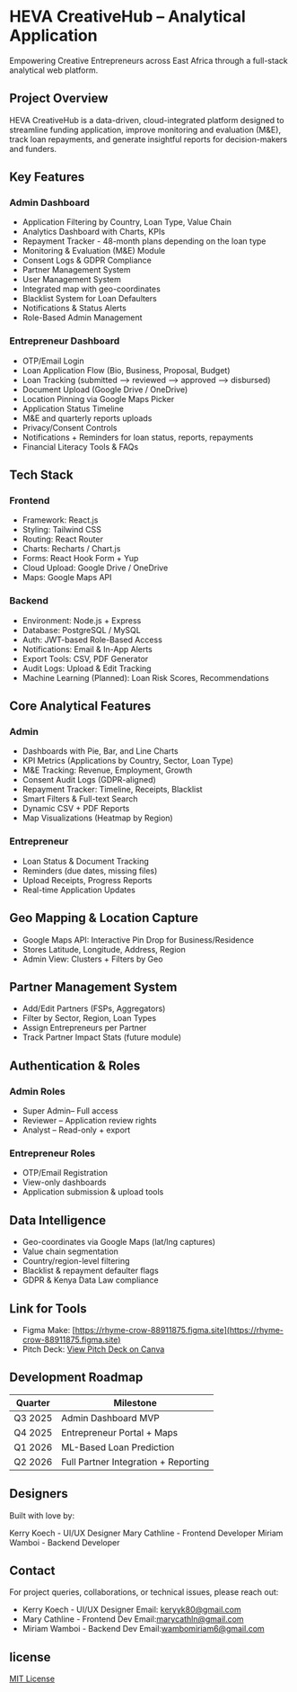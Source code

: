# HEVA CreativeHub – Analytical Application

Empowering Creative Entrepreneurs across East Africa through a full-stack analytical web platform.

## Project Overview

HEVA CreativeHub is a data-driven, cloud-integrated platform designed to streamline funding application,
improve monitoring and evaluation (M&E), track loan repayments, and generate insightful reports for
decision-makers and funders.

## Key Features

### Admin Dashboard

- Application Filtering by Country, Loan Type, Value Chain
- Analytics Dashboard with Charts, KPIs
- Repayment Tracker - 48-month plans depending on the loan type
- Monitoring & Evaluation (M&E) Module
- Consent Logs & GDPR Compliance
- Partner Management System
- User Management System
- Integrated map with geo-coordinates
- Blacklist System for Loan Defaulters
- Notifications & Status Alerts
- Role-Based Admin Management

### Entrepreneur Dashboard

- OTP/Email Login
- Loan Application Flow (Bio, Business, Proposal, Budget)
- Loan Tracking (submitted --> reviewed --> approved --> disbursed)
- Document Upload (Google Drive / OneDrive)
- Location Pinning via Google Maps Picker
- Application Status Timeline
- M&E and quarterly reports uploads
- Privacy/Consent Controls
- Notifications + Reminders for loan status, reports, repayments
- Financial Literacy Tools & FAQs

## Tech Stack

### Frontend

- Framework: React.js
- Styling: Tailwind CSS
- Routing: React Router
- Charts: Recharts / Chart.js
- Forms: React Hook Form + Yup
- Cloud Upload: Google Drive / OneDrive
- Maps: Google Maps API

### Backend

- Environment: Node.js + Express
- Database: PostgreSQL / MySQL
- Auth: JWT-based Role-Based Access
- Notifications: Email & In-App Alerts
- Export Tools: CSV, PDF Generator
- Audit Logs: Upload & Edit Tracking
- Machine Learning (Planned): Loan Risk Scores, Recommendations

## Core Analytical Features

### Admin

- Dashboards with Pie, Bar, and Line Charts
- KPI Metrics (Applications by Country, Sector, Loan Type)
- M&E Tracking: Revenue, Employment, Growth
- Consent Audit Logs (GDPR-aligned)
- Repayment Tracker: Timeline, Receipts, Blacklist
- Smart Filters & Full-text Search
- Dynamic CSV + PDF Reports
- Map Visualizations (Heatmap by Region)

### Entrepreneur

- Loan Status & Document Tracking
- Reminders (due dates, missing files)
- Upload Receipts, Progress Reports
- Real-time Application Updates

## Geo Mapping & Location Capture

- Google Maps API: Interactive Pin Drop for Business/Residence
- Stores Latitude, Longitude, Address, Region
- Admin View: Clusters + Filters by Geo

## Partner Management System

- Add/Edit Partners (FSPs, Aggregators)
- Filter by Sector, Region, Loan Types
- Assign Entrepreneurs per Partner
- Track Partner Impact Stats (future module)

## Authentication & Roles

### Admin Roles

- Super Admin– Full access
- Reviewer – Application review rights
- Analyst – Read-only + export

### Entrepreneur Roles

- OTP/Email Registration
- View-only dashboards
- Application submission & upload tools

## Data Intelligence

- Geo-coordinates via Google Maps (lat/lng captures)
- Value chain segmentation
- Country/region-level filtering
- Blacklist & repayment defaulter flags
- GDPR & Kenya Data Law compliance

## Link for Tools

- Figma Make: [https://rhyme-crow-88911875.figma.site](https://rhyme-crow-88911875.figma.site)
- Pitch Deck: [View Pitch Deck on Canva](https://www.canva.com/design/DAGusOZfSjM/QrX_EXZIK5MW_jki2kqgBA/edit?utm_content=DAGusOZfSjM&utm_campaign=designshare&utm_medium=link2&utm_sources=sharebutton)

## Development Roadmap

| Quarter | Milestone |
|--------|-----------|
| Q3 2025 | Admin Dashboard MVP |
| Q4 2025 | Entrepreneur Portal + Maps |
| Q1 2026 | ML-Based Loan Prediction |
| Q2 2026 | Full Partner Integration + Reporting |

## Designers

 Built with love by:

Kerry Koech - UI/UX Designer
Mary Cathline - Frontend Developer
Miriam Wamboi - Backend Developer

## Contact

For project queries, collaborations, or technical issues, please reach out:

- Kerry Koech - UI/UX Designer
Email: [keryyk80@gmail.com](mailto:keryyk80@gmail.com)
- Mary Cathline - Frontend Dev
Email:[marycathln@gmail.com](mailto:marycathln@gmail.com)
- Miriam Wamboi - Backend Dev
Email:[wambomiriam6@gmail.com](mailto:wambomiriam6@gmail.com)

## license

[MIT License](LICENSE)
